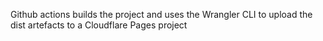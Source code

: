 Github actions builds the project and uses the Wrangler CLI to upload the dist artefacts to a Cloudflare Pages project
